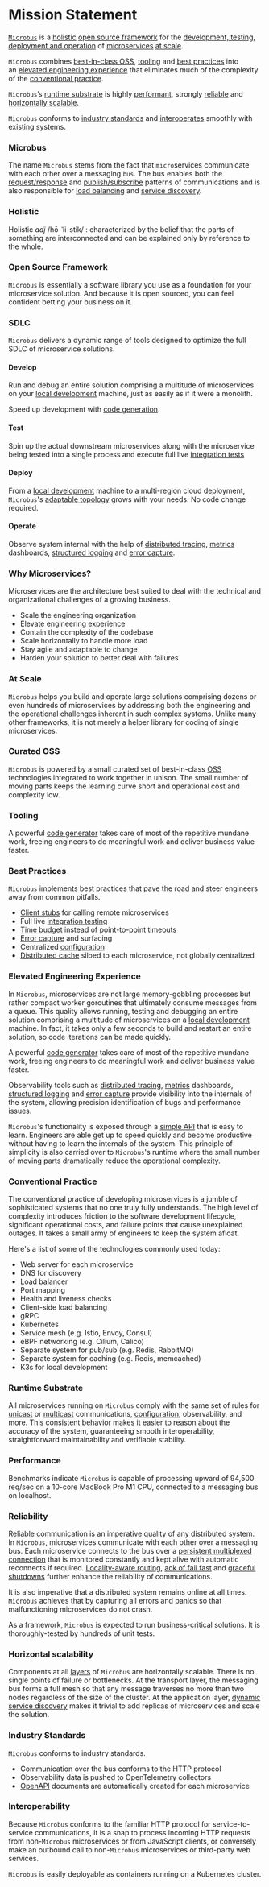 # Mission Statement

[`Microbus`](#microbus) is a [holistic](#holistic) [open source framework](#open-source-framework) for the [development, testing, deployment and operation](#sdlc) of [microservices](#why-microservices) [at scale](#at-scale).

`Microbus` combines [best-in-class OSS](#curated-oss), [tooling](#tooling) and [best practices](#best-practices) into an [elevated engineering experience](#elevated-engineering-experience) that eliminates much of the complexity of the [conventional practice](#conventional-practice).

`Microbus`’s [runtime substrate](#runtime-substrate) is highly [performant](#performance), strongly [reliable](#reliability) and [horizontally scalable](#horizontal-scalability).

`Microbus` conforms to [industry standards](#industry-standards) and [interoperates](#interoperability) smoothly with existing systems.

### Microbus

The name `Microbus` stems from the fact that `micro`services communicate with each other over a messaging `bus`.
The bus enables both the [request/response](../blocks/unicast.md) and [publish/subscribe](../blocks/multicast.md) patterns of communications
and is also responsible for [load balancing](../blocks/lb.md) and [service discovery](../blocks/discovery.md).

### Holistic

Holistic _adj_ /hō-ˈli-stik/ : characterized by the belief that the parts of something are interconnected and can be explained only by reference to the whole.

### Open Source Framework

`Microbus` is essentially a software library you use as a foundation for your microservice solution.
And because it is open sourced, you can feel confident betting your business on it.

### SDLC

`Microbus` delivers a dynamic range of tools designed to optimize the full SDLC of microservice solutions.

#### Develop

Run and debug an entire solution comprising a multitude of microservices on your [local development](../tech/local-dev.md) machine, just as easily as if it were a monolith.

Speed up development with [code generation](../blocks/codegen.md).

#### Test
Spin up the actual downstream microservices along with the microservice being tested into a single process and execute full live [integration tests](../blocks/integration-testing.md)

#### Deploy
From a [local development](../tech/local-dev.md) machine to a multi-region cloud deployment, `Microbus`'s [adaptable topology](../blocks/topology.md) grows with your needs. No code change required.

#### Operate
Observe system internal with the help of [distributed tracing](../blocks/distrib-tracing.md), [metrics](../blocks/metrics.md) dashboards, [structured logging](../blocks/logging.md) and [error capture](../blocks/error-capture.md).

### Why Microservices?

Microservices are the architecture best suited to deal with the technical and organizational challenges of a growing business.
* Scale the engineering organization
* Elevate engineering experience
* Contain the complexity of the codebase
* Scale horizontally to handle more load
* Stay agile and adaptable to change
* Harden your solution to better deal with failures

### At Scale

`Microbus` helps you build and operate large solutions comprising dozens or even hundreds of microservices by addressing both the engineering and the operational challenges inherent in such complex systems. Unlike many other frameworks, it is not merely a helper library for coding of single microservices.

### Curated OSS

`Microbus` is powered by a small curated set of best-in-class [OSS](../blocks/layers.md#oss) technologies integrated to work together in unison.
The small number of moving parts keeps the learning curve short and operational cost and complexity low.

### Tooling
 
A powerful [code generator](../blocks/codegen.md) takes care of most of the repetitive mundane work, freeing engineers to do meaningful work and deliver business value faster.

### Best Practices

`Microbus` implements best practices that pave the road and steer engineers away from common pitfalls.

* [Client stubs](../blocks/client-stubs.md) for calling remote microservices
* Full live [integration testing](../blocks/integration-testing.md)
* [Time budget](../blocks/time-budget.md) instead of point-to-point timeouts
* [Error capture](../blocks/error-capture.md) and surfacing
* Centralized [configuration](../blocks/configuration.md)
* [Distributed cache](../blocks/distrib-cache.md) siloed to each microservice, not globally centralized

### Elevated Engineering Experience

In `Microbus`, microservices are not large memory-gobbling processes but rather compact worker goroutines that ultimately consume messages from a queue.
This quality allows running, testing and debugging an entire solution comprising a multitude of microservices on a [local development](../tech/local-dev.md) machine.
In fact, it takes only a few seconds to build and restart an entire solution, so code iterations can be made quickly.

A powerful [code generator](../blocks/codegen.md) takes care of most of the repetitive mundane work, freeing engineers to do meaningful work and deliver business value faster.

Observability tools such as [distributed tracing](../blocks/distrib-tracing.md), [metrics](../blocks/metrics.md) dashboards, [structured logging](../blocks/logging.md) and [error capture](../blocks/error-capture.md) provide visibility into the internals of the system, allowing precision identification of bugs and performance issues.

`Microbus`'s functionality is exposed through a [simple API](../tech/encapsulation.md) that is easy to learn. Engineers are able get up to speed quickly and become productive without having to learn the internals of the system. This principle of simplicity is also carried over to `Microbus`'s runtime where the small number of moving parts dramatically reduce the operational complexity.

### Conventional Practice

The conventional practice of developing microservices is a jumble of sophisticated systems that no one truly fully understands. The high level of complexity introduces friction to the software development lifecycle, significant operational costs, and failure points that cause unexplained outages. It takes a small army of engineers to keep the system afloat.

Here's a list of some of the technologies commonly used today:

* Web server for each microservice
* DNS for discovery
* Load balancer
* Port mapping
* Health and liveness checks
* Client-side load balancing
* gRPC
* Kubernetes
* Service mesh (e.g. Istio, Envoy, Consul)
* eBPF networking (e.g. Cilium, Calico)
* Separate system for pub/sub (e.g. Redis, RabbitMQ)
* Separate system for caching (e.g. Redis, memcached)
* K3s for local development

### Runtime Substrate

All microservices running on `Microbus` comply with the same set of rules for [unicast](../blocks/unicast.md) or [multicast](../blocks/multicast.md) communications, [configuration](../blocks/configuration.md), observability, and more. This consistent behavior makes it easier to reason about the accuracy of the system, guaranteeing smooth interoperability, straightforward maintainability and verifiable stability. 

### Performance

Benchmarks indicate `Microbus` is capable of processing upward of 94,500 req/sec on a 10-core MacBook Pro M1 CPU, connected to a messaging bus on localhost.

### Reliability

Reliable communication is an imperative quality of any distributed system. In `Microbus`, microservices communicate with each other over a messaging bus. Each microservice connects to the bus over a [persistent multiplexed connection](../blocks/multiplexed.md) that is monitored constantly and kept alive with automatic reconnects if required. [Locality-aware routing](../blocks/locality-aware-routing.md), [ack of fail fast](../blocks/ack-or-fail.md) and [graceful shutdowns](../blocks/graceful-shutdown.md) further enhance the reliability of communications.

It is also imperative that a distributed system remains online at all times. `Microbus` achieves that by capturing all errors and panics so that malfunctioning microservices do not crash.

As a framework, `Microbus` is expected to run business-critical solutions. It is thoroughly-tested by hundreds of unit tests.

### Horizontal scalability

Components at all [layers](../blocks/layers.md) of `Microbus` are horizontally scalable. There is no single points of failure or bottlenecks. At the transport layer, the messaging bus forms a full mesh so that any message traverses no more than two nodes regardless of the size of the cluster. At the application layer, [dynamic service discovery](../blocks/discovery.md) makes it trivial to add replicas of microservices and scale the solution.

### Industry Standards

`Microbus` conforms to industry standards.

* Communication over the bus conforms to the HTTP protocol
* Observability data is pushed to OpenTelemetry collectors
* [OpenAPI](../blocks/openapi.md) documents are automatically created for each microservice

### Interoperability

Because `Microbus` conforms to the familiar HTTP protocol for service-to-service communications, it is a snap to process incoming HTTP requests from non-`Microbus` microservices or from JavaScript clients, or conversely make an outbound call to non-`Microbus` microservices or third-party web services.

`Microbus` is easily deployable as containers running on a Kubernetes cluster.

